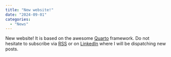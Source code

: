 ```yaml
---
title: "New website!"
date: "2024-09-01"
categories: 
  - "News"
---
```


New website!
It is based on the awesome [Quarto](https://quarto.org) framework.
Do not hesitate to subscribe via [RSS](https://mgenet.github.io) or on [LinkedIn](https://www.linkedin.com/in/martin-genet) where I will be dispatching new posts.
